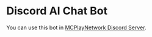 # Discord AI Chat Bot

You can use this bot in [MCPlayNetwork Discord Server](https://discord.io/mcplaynetwork).
